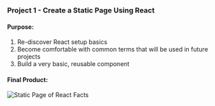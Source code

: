 ### Project 1 - Create a Static Page Using React
#### Purpose:
1. Re-discover React setup basics
2. Become comfortable with common terms that will be used in future projects
3. Build a very basic, reusable component

#### Final Product:
![Static Page of React Facts](https://user-images.githubusercontent.com/46723642/169919693-261a84f0-9bda-4f41-8104-b5831e82b72d.png)


